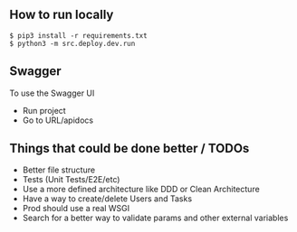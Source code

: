 ## How to run locally

```python3
$ pip3 install -r requirements.txt
$ python3 -m src.deploy.dev.run
```
## Swagger
To use the Swagger UI 
- Run project 
- Go to URL/apidocs

## Things that could be done better / TODOs 
- Better file structure
- Tests (Unit Tests/E2E/etc)
- Use a more defined architecture like DDD or Clean Architecture
- Have a way to create/delete Users and Tasks
- Prod should use a real WSGI
- Search for a better way to validate params and other external variables